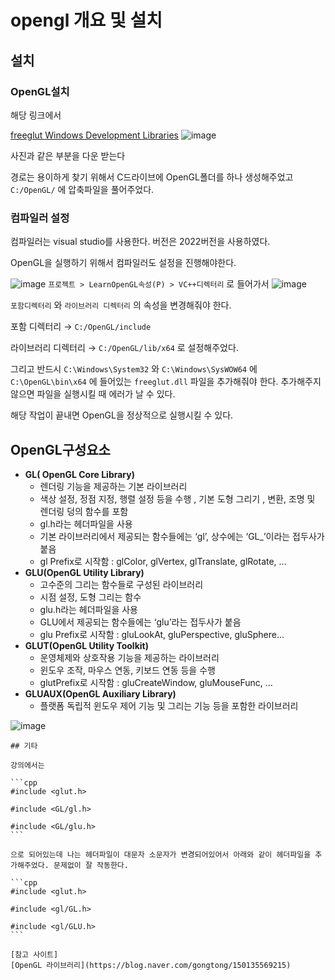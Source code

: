 # 

# opengl 개요 및 설치

## 설치

### OpenGL설치

해당 링크에서

[freeglut Windows Development Libraries](https://www.transmissionzero.co.uk/software/freeglut-devel/)
![image](https://github.com/Jiryeong29/LearnOpenGL-00/assets/52111476/95462ec8-d420-4913-85fd-6d30d582cdfc)


사진과 같은 부분을 다운 받는다

경로는 용이하게 찾기 위해서 C드라이브에 OpenGL폴더를 하나 생성해주었고  `C:/OpenGL/` 에 압축파일을 풀어주었다.

### 컴파일러 설정

컴파일러는 visual studio를 사용한다. 버전은 2022버전을 사용하였다.

OpenGL을 실행하기 위해서 컴파일러도 설정을 진행해야한다.

![image](https://github.com/Jiryeong29/LearnOpenGL-00/assets/52111476/fb957f18-f883-4146-8d16-6469e6bf72f5)
`프로젝트 > LearnOpenGL속성(P) > VC++디렉터리` 로 들어가서
![image](https://github.com/Jiryeong29/LearnOpenGL-00/assets/52111476/a7ba95c2-f784-4be6-ad6c-3d2d2f3b3db8)


 `포함디렉터리` 와 `라이브러리 디렉터리` 의 속성을 변경해줘야 한다.

포함 디렉터리 → `C:/OpenGL/include` 

라이브러리 디렉터리 → `C:/OpenGL/lib/x64` 로 설정해주었다.

그리고 반드시 `C:\Windows\System32` 와 `C:\Windows\SysWOW64` 에 `C:\OpenGL\bin\x64` 에 들어있는 `freeglut.dll` 파일을 추가해줘야 한다. 추가해주지 않으면 파일을 실행시킬 때 에러가 날 수 있다.

해당 작업이 끝내면 OpenGL을 정상적으로 실행시킬 수 있다.

## OpenGL구성요소

  

- **GL( OpenGL Core Library)**
    - 렌더링 기능을 제공하는 기본 라이브러리
    - 색상 설정, 정점 지정, 행렬 설정 등을 수행 , 기본 도형 그리기 , 변환, 조명 및 렌더링 덩의 함수를 포함
    - gl.h라는 헤더파일을 사용
    - 기본 라이브러리에서 제공되는 함수들에는 ‘gl’, 상수에는 ‘GL_’이라는 접두사가 붙음
    - gl Prefix로 시작함 : glColor, glVertex, glTranslate, glRotate, …
- **GLU(OpenGL Utility Library)**
    - 고수준의 그리는 함수들로 구성된 라이브러리
    - 시점 설정, 도형 그리는 함수
    - glu.h라는 헤더파일을 사용
    - GLU에서 제공되는 함수들에는 ‘glu’라는 접두사가 붙음
    - glu Prefix로 시작함 : gluLookAt, gluPerspective, gluSphere…
- **GLUT(OpenGL Utility Toolkit)**
    - 운영체제와 상호작용 기능을 제공하는 라이브러리
    - 윈도우 조작, 마우스 연동, 키보드 연동 등을 수행
    - glutPrefix로 시작함 : gluCreateWindow, gluMouseFunc, …
- **GLUAUX(OpenGL Auxiliary Library)**
    - 플랫폼 독립적 윈도우 제어 기능 및 그리는 기능 등을 포함한 라이브러리
    
![image](https://github.com/Jiryeong29/LearnOpenGL-00/assets/52111476/a26e8df7-fc0c-4153-b4c5-4d2aedbb2b32)

    ## 기타
    
    강의에서는 
    
    ```cpp
    #include <glut.h>
    
    #include <GL/gl.h>
    
    #include <GL/glu.h>
    ```
    
    으로 되어있는데 나는 헤더파일이 대문자 소문자가 변경되어있어서 아래와 같이 헤더파일을 추가해주었다. 문제없이 잘 작동한다.
    
    ```cpp
    #include <glut.h>
    
    #include <gl/GL.h>
    
    #include <gl/GLU.h>
    ```
    
    [참고 사이트]
    [OpenGL 라이브러리](https://blog.naver.com/gongtong/150135569215)

